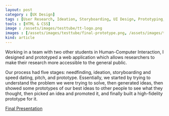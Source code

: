 ```yaml
---
layout: post
category : [UX Design]
tags : [User Research, Ideation, Storyboarding, UI Design, Prototyping, A/B Testing]
tools : [HTML & CSS]
image : /assets/images/testtube/tt-logo.png
images : [/assets/images/testtube/final-prototype.png, /assets/images/testtube/brainstorming.jpg, /assets/images/testtube/storyboard.jpg, /assets/images/testtube/paper-prototype.jpg]
kind: article
---
```


<p class="description">
Working in a team with two other students in Human-Computer Interaction, I designed and prototyped a web application which allows researchers to make their research more accessible to the general public.</p>

<p class="description">
Our process had five stages: needfinding, ideation, storyboarding and speed dating, pitch, and prototype. Essentially, we started by trying to understand the problem we were trying to solve, then generated ideas, then showed some prototypes of our best ideas to other people to see what they thought, then picked an idea and promoted it, and finally built a high-fidelity prototype for it.
</p>

<p><a class="button large" href="../assets/pdf/TestTubeFinalPresentation.pdf">Final Presentation</a></p>
<!-- <p><a class = "button large" href="http://julia-t.com/testtube/home.php">Link</a></p> -->